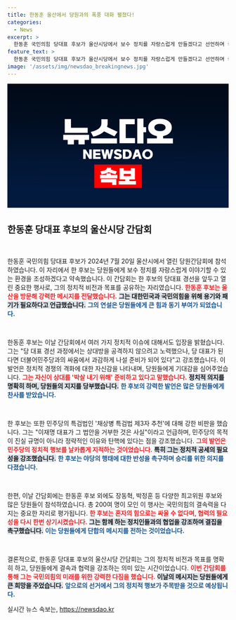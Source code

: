 ```yaml
---
title: 한동훈 울산에서 당원과의 폭풍 대화 펼쳤다!
categories:
  - News
excerpt: >
  한동훈 국민의힘 당대표 후보가 울산시당에서 보수 정치를 자랑스럽게 만들겠다고 선언하며 국민의힘의 새로운 비전을 제시했다. 당원들과의 간담회에서 그는 정당을 위한 단합과 강력한 대응을 강조했다.
feature_text: >
  한동훈 국민의힘 당대표 후보가 울산시당에서 보수 정치를 자랑스럽게 만들겠다고 선언하며 국민의힘의 새로운 비전을 제시했다. 당원들과의 간담회에서 그는 정당을 위한 단합과 강력한 대응을 강조했다.
image: '/assets/img/newsdao_breakingnews.jpg'
---
```


<p><img src="/assets/img/newsdao_breakingnews.jpg" alt="implanttips 속보" /></p>

<h2 data-ke-size="size26">한동훈 당대표 후보의 울산시당 간담회</h2>

<p data-ke-size="size16">&nbsp;</p>

<p>한동훈 국민의힘 당대표 후보가 2024년 7월 20일 울산시에서 열린 당원간담회에 참석하였습니다. 이 자리에서 한 후보는 당원들에게 보수 정치를 자랑스럽게 이야기할 수 있는 환경을 조성하겠다고 약속했습니다. 이 간담회는 한 후보의 당대표 경선을 앞두고 열린 중요한 행사로, 그의 정치적 비전과 목표를 공유하는 자리였습니다. <b><span style="color: #ee2323;">한동훈 후보는 울산을 방문해 강력한 메시지를 전달했습니다.</span></b> <b><span style="background-color: #21538527;">그는 대한민국과 국민의힘을 위해 용기와 패기가 필요하다고 언급했습니다.</span></b> <b><span style="color: #1a5490;">그의 연설은 당원들에게 큰 힘과 동기 부여가 되었습니다.</span></b></p>

<p data-ke-size="size16">&nbsp;</p>

<p>한동훈 후보는 이날 간담회에서 여러 가지 정치적 이슈에 대해서도 입장을 밝혔습니다. 그는 "당 대표 경선 과정에서는 상대방을 공격하지 않으려고 노력했으나, 당 대표가 된다면 더불어민주당과의 싸움에서 과감하게 나설 준비가 되어 있다"고 강조했습니다. 이 발언은 정치적 경쟁의 격화에 대한 자신감을 나타내며, 당원들에게 기대감을 심어주었습니다. <b><span style="color: #ee2323;">그는 자신이 상대를 '박살 내기 위해' 준비하고 있다고 말했습니다.</span></b> <b><span style="background-color: #21538527;">정치적 의지를 명확히 하며, 당원들의 지지를 당부했습니다.</span></b> <b><span style="color: #1a5490;">한 후보의 강력한 발언은 많은 당원들에게 찬사를 받았습니다.</span></b></p>

<p data-ke-size="size16">&nbsp;</p>

<p>한 후보는 또한 민주당의 특검법인 '채상병 특검법 제3자 추천'에 대해 강한 비판을 했습니다. 그는 "이재명 대표가 그 법안을 거부한 것은 사실"이라고 언급하며, 민주당의 목적이 진실 규명이 아니라 정략적인 이유와 탄핵에 있다는 점을 강조했습니다. <b><span style="color: #ee2323;">그의 발언은 민주당의 정치적 행보를 날카롭게 지적하는 것이었습니다.</span></b> <b><span style="background-color: #21538527;">특히 그는 정치적 공세의 필요성을 강조했습니다.</span></b> <b><span style="color: #1a5490;">한 후보는 야당의 행태에 대한 반성을 촉구하며 승리를 위한 의지를 다졌습니다.</span></b></p>

<p data-ke-size="size16">&nbsp;</p>

<p>한편, 이날 간담회에는 한동훈 후보 외에도 장동혁, 박정훈 등 다양한 최고위원 후보와 많은 당원들이 참석하였습니다. 총 200여 명이 모인 이 행사는 국민의힘의 결속력을 다지는 중요한 자리로 평가됩니다. <b><span style="color: #ee2323;">한 후보는 혼자의 힘으로는 싸울 수 없다며, 협력의 필요성을 다시 한번 상기시켰습니다.</span></b> <b><span style="background-color: #21538527;">그는 함께 하는 정치인들과의 협업을 강조하며 결집을 촉구했습니다.</span></b> <b><span style="color: #1a5490;">이는 당원들에게 단합의 메시지를 전하는 것이었습니다.</span></b></p>

<p data-ke-size="size16">&nbsp;</p>

<p>결론적으로, 한동훈 당대표 후보의 울산시당 간담회는 그의 정치적 비전과 목표를 명확히 하고, 당원들에게 결속과 협력을 강조하는 의미 있는 시간이었습니다. <b><span style="color: #ee2323;">이번 간담회를 통해 그는 국민의힘의 미래를 위한 강력한 다짐을 했습니다.</span></b> <b><span style="background-color: #21538527;">이날의 메시지는 당원들에게 큰 희망을 주었습니다.</span></b> <b><span style="color: #1a5490;">앞으로의 선거에서 그의 정치적 행보가 주목받을 것으로 예상됩니다.</span></b></p>
실시간 뉴스 속보는, <a href="https://newsdao.kr" rel="dofollow">https://newsdao.kr</a>


